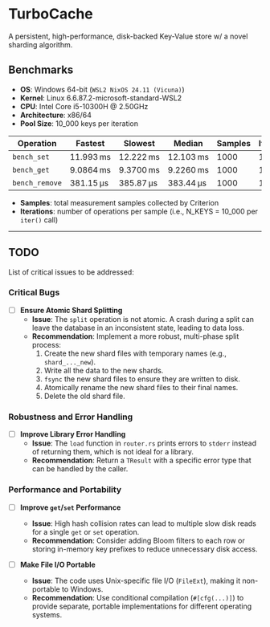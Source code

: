 # TurboCache

A persistent, high-performance, disk-backed Key-Value store w/ a novel sharding algorithm.

## Benchmarks

*   **OS**: Windows 64-bit (`WSL2 NixOS 24.11 (Vicuna)`)
*   **Kernel**: Linux 6.6.87.2-microsoft-standard-WSL2
*   **CPU**: Intel Core i5-10300H @ 2.50GHz
*   **Architecture**: x86/64
*   **Pool Size**: 10_000 keys per iteration

| Operation      | Fastest   | Slowest   | Median    | Samples | Iterations |
| -------------- | --------- | --------- | --------- | ------- | ---------- |
| `bench_set`    | 11.993 ms | 12.222 ms | 12.103 ms | 1000    | 10_000     |
| `bench_get`    | 9.0864 ms | 9.3700 ms | 9.2260 ms | 1000    | 10_000     |
| `bench_remove` | 381.15 µs | 385.87 µs | 383.44 µs | 1000    | 10_000     |

*   **Samples**: total measurement samples collected by Criterion
*   **Iterations**: number of operations per sample (i.e., N_KEYS = 10_000 per `iter()` call)

---

## TODO

List of critical issues to be addressed:

### Critical Bugs

-   [ ] **Ensure Atomic Shard Splitting**
    -   **Issue**: The `split` operation is not atomic. A crash during a split can leave the
    database in an inconsistent state, leading to data loss.
    -   **Recommendation**: Implement a more robust, multi-phase split process:
        1.  Create the new shard files with temporary names (e.g., `shard_..._new`).
        2.  Write all the data to the new shards.
        3.  `fsync` the new shard files to ensure they are written to disk.
        4.  Atomically rename the new shard files to their final names.
        5.  Delete the old shard file.

### Robustness and Error Handling

-   [ ] **Improve Library Error Handling**
    -   **Issue**: The `load` function in `router.rs` prints errors to `stderr` instead of returning them,
    which is not ideal for a library.
    -   **Recommendation**: Return a `TResult` with a specific error type that can be handled by the caller.

### Performance and Portability

-   [ ] **Improve `get`/`set` Performance**
    -   **Issue**: High hash collision rates can lead to multiple slow disk reads for a single `get` or
    `set` operation.
    -   **Recommendation**: Consider adding Bloom filters to each row or storing in-memory key prefixes
    to reduce unnecessary disk access.

-   [ ] **Make File I/O Portable**
    -   **Issue**: The code uses Unix-specific file I/O (`FileExt`), making it non-portable to Windows.
    -   **Recommendation**: Use conditional compilation (`#[cfg(...)]`) to provide separate, portable
    implementations for different operating systems.
